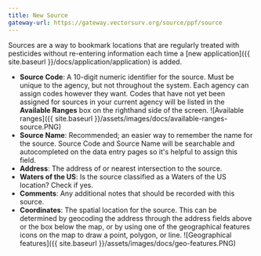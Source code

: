 ```yaml
---
title: New Source
gateway-url: https://gateway.vectorsurv.org/source/ppf/source
---
```

Sources are a way to bookmark locations that are regularly treated with pesticides without re-entering information each time a [new application]({{ site.baseurl }}/docs/application/application) is added.

* **Source Code**: A 10-digit numeric identifier for the source. Must be unique to the agency, but not throughout the system. Each agency can assign codes however they want. Codes that have not yet been assigned for sources in your current agency will be listed in the **Available Ranges** box on the righthand side of the screen.
![Available ranges]({{ site.baseurl }}/assets/images/docs/available-ranges-source.PNG)
* **Source Name**: Recommended; an easier way to remember the name for the source. Source Code and Source Name will be searchable and autocompleted on the data entry pages so it's helpful to assign this field.
* **Address**: The address of or nearest intersection to the source.
* **Waters of the US**: Is the source classified as a Waters of the US location? Check if yes.
* **Comments**: Any additional notes that should be recorded with this source.
* **Coordinates**: The spatial location for the source. This can be determined by geocoding the address through the address fields above or the box below the map, or by using one of the geographical features icons on the map to draw a point, polygon, or line.
![Geographical features]({{ site.baseurl }}/assets/images/docs/geo-features.PNG)
